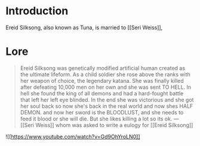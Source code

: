 # Introduction
Ereid Silksong, also known as Tuna, is married to [[Seri Weiss]], 
# Lore
> Ereid Silksong was genetically modified artificial human created as the ultimate lifeform.
> As a child soldier she rose above the ranks with her weapon of choice, the legendary katana.
> She was finally killed after defeating 10,000 men on her own and she was sent TO HELL.
> In hell she found the king of all demons and had a hard-fought battle that left her left eye blinded.
> In the end she was victorious and she got her soul back so now she's back in the real world and now shes HALF DEMON. and now her sword is the BLOODLUST, and she needs to feed it blood or she will die.
> But she likes killing a lot so its ok.
> — [[Seri Weiss]]  whom was asked to write a eulogy for [[Ereid Silksong]]

![[https://www.youtube.com/watch?v=Gd9OhYroLN0]]
